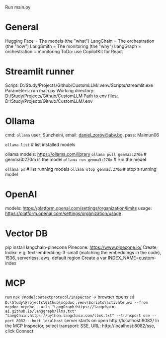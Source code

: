 Run main.py

# General
Hugging Face = The models (the "what")
LangChain = The orchestration (the "how")
LangSmith = The monitoring (the "why")
LangGraph = orchestration + monitoring
ToDo: use CopilotKit for React

# Streamlit runner
Script: D:/Study/Projects/Github/CustomLLM/.venv/Scripts/streamlit.exe
Parameters: run main.py
Working directory: D:/Study/Projects/Github/CustomLLM
Path to env files: D:/Study/Projects/Github/CustomLLM/.env

# Ollama
cmd: `ollama`
user: Sunzheini, email: daniel_zorov@abv.bg, pass: Maimun06

`ollama list`           # list installed models

ollama models: https://ollama.com/library
`ollama pull gemma3:270m`       # gemma3:270m is the model
`ollama run gemma3:270m`        # run the model

`ollama ps`                     # list running models
`ollama stop gemma3:270m`       # stop a running model

# OpenAI
models: https://platform.openai.com/settings/organization/limits
usage: https://platform.openai.com/settings/organization/usage

# Vector DB
pip install langchain-pinecone
Pinecone: https://www.pinecone.io/
Create Index:
    e.g. text-embedding-3-small (matching the embeddings in the code), 1536, serverless, aws, default region
Create a var INDEX_NAME=custom-index

# MCP
run `npx @modelcontextprotocol/inspector` -> browser opens
`cd D:\Study\Projects\Github\mcpdoc`
`.venv\Scripts\activate`
`uvx --from mcpdoc mcpdoc --urls "LangGraph:https://langchain-ai.github.io/langgraph/llms.txt" "LangChain:https://python.langchain.com/llms.txt" --transport sse --port 8082 --host localhost`
server starts on open http://localhost:8082/
In the MCP Inspector, select transport: SSE, URL: http://localhost:8082/sse, click Connect
